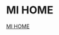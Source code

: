 # MI HOME
[MI HOME](https://htmlpreview.github.io/?https://github.com/MyNameIs25/web_practicing/blob/main/HTML%2BCSS%2BJS/MI/index.html#)
